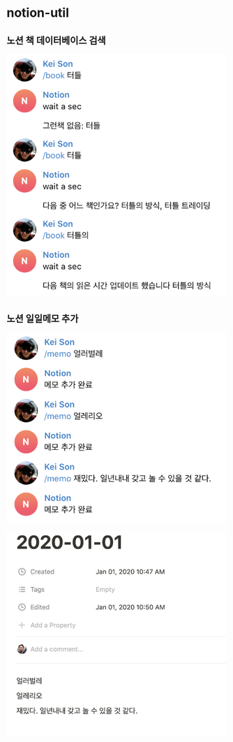 # notion-util

## 노션 책 데이터베이스 검색

![](./examples/telegram-book-search.png)

## 노션 일일메모 추가

![](./examples/telegram-memo.png)

![](./examples/notion-memo.png)